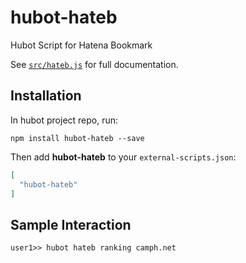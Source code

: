 # hubot-hateb

Hubot Script for Hatena Bookmark

See [`src/hateb.js`](src/hateb.js) for full documentation.

## Installation

In hubot project repo, run:

`npm install hubot-hateb --save`

Then add **hubot-hateb** to your `external-scripts.json`:

```json
[
  "hubot-hateb"
]
```

## Sample Interaction

```
user1>> hubot hateb ranking camph.net
```
